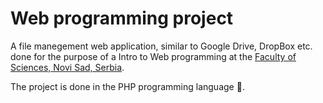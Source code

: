 # Web programming project

A file manegement web application, similar to Google Drive, DropBox etc. done for the purpose of a Intro to Web programming at the <a href="https://www.pmf.uns.ac.rs/en/"> Faculty of Sciences, Novi Sad, Serbia</a>. 

The project is done in the PHP programming language :elephant:.
